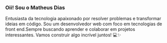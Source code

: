 ### Oii! Sou o Matheus Dias

Entusiasta da tecnologia apaixonado por resolver problemas e transformar ideias em código. Sou um desenvolvedor web com foco em tecnologias de front end.Sempre buscando aprender e colaborar em projetos interessantes. Vamos construir algo incrível juntos! 💻✨
